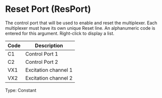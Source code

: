 # Reset Port (ResPort)

The control port that will be used to enable and reset the multiplexer. Each multiplexer must have its own unique Reset line. An alphanumeric code is entered for this argument. Right-click to display a list.

| Code | Description          |
| ---- | -------------------- |
| C1   | Control Port 1       |
| C2   | Control Port 2       |
| VX1  | Excitation channel 1 |
| VX2  | Excitation channel 2 |

Type: Constant
